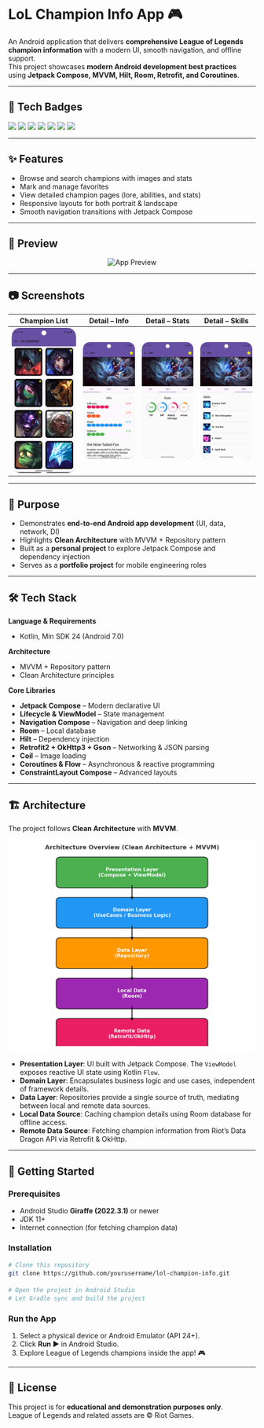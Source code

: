 # LoL Champion Info App 🎮  

An Android application that delivers **comprehensive League of Legends champion information** with a modern UI, smooth navigation, and offline support.  
This project showcases **modern Android development best practices** using **Jetpack Compose, MVVM, Hilt, Room, Retrofit, and Coroutines**.  

---

## 🔖 Tech Badges  

<p align="left">
  <img src="https://img.shields.io/badge/Android-3DDC84?style=for-the-badge&logo=android&logoColor=white"/>
  <img src="https://img.shields.io/badge/Kotlin-7F52FF?style=for-the-badge&logo=kotlin&logoColor=white"/>
  <img src="https://img.shields.io/badge/Jetpack%20Compose-4285F4?style=for-the-badge&logo=jetpackcompose&logoColor=white"/>
  <img src="https://img.shields.io/badge/Hilt-D00000?style=for-the-badge&logo=google&logoColor=white"/>
  <img src="https://img.shields.io/badge/Room-FF6F00?style=for-the-badge&logo=sqlite&logoColor=white"/>
  <img src="https://img.shields.io/badge/Retrofit-009688?style=for-the-badge&logo=square&logoColor=white"/>
  <img src="https://img.shields.io/badge/Coroutines-FF4081?style=for-the-badge&logo=kotlin&logoColor=white"/>
</p>  

---

## ✨ Features  
- Browse and search champions with images and stats  
- Mark and manage favorites  
- View detailed champion pages (lore, abilities, and stats)  
- Responsive layouts for both portrait & landscape  
- Smooth navigation transitions with Jetpack Compose  

---

## 📸 Preview  
<p align="center">
  <img src="docs/screenshots/preview.gif" alt="App Preview" width="400"/>
</p>  

---

## 📷 Screenshots  
| Champion List | Detail – Info | Detail – Stats | Detail – Skills |  
|---------------|---------------|----------------|-----------------|  
| ![List](docs/screenshots/list.png) | ![Info](docs/screenshots/detail_info.png) | ![Stats](docs/screenshots/detail_stats.png) | ![Skills](docs/screenshots/detail_skills.png) |  

---

## 🎯 Purpose  
- Demonstrates **end-to-end Android app development** (UI, data, network, DI)  
- Highlights **Clean Architecture** with MVVM + Repository pattern  
- Built as a **personal project** to explore Jetpack Compose and dependency injection  
- Serves as a **portfolio project** for mobile engineering roles  

---

## 🛠 Tech Stack  

**Language & Requirements**  
- Kotlin, Min SDK 24 (Android 7.0)  

**Architecture**  
- MVVM + Repository pattern  
- Clean Architecture principles  

**Core Libraries**  
- **Jetpack Compose** – Modern declarative UI  
- **Lifecycle & ViewModel** – State management  
- **Navigation Compose** – Navigation and deep linking  
- **Room** – Local database  
- **Hilt** – Dependency injection  
- **Retrofit2 + OkHttp3 + Gson** – Networking & JSON parsing  
- **Coil** – Image loading  
- **Coroutines & Flow** – Asynchronous & reactive programming  
- **ConstraintLayout Compose** – Advanced layouts  

---

## 🏗 Architecture  

The project follows **Clean Architecture** with **MVVM**.  

![Architecture](docs/architecture/architecture_diagram.png)

- **Presentation Layer**: UI built with Jetpack Compose. The `ViewModel` exposes reactive UI state using Kotlin `Flow`.  
- **Domain Layer**: Encapsulates business logic and use cases, independent of framework details.  
- **Data Layer**: Repositories provide a single source of truth, mediating between local and remote data sources.  
- **Local Data Source**: Caching champion details using Room database for offline access.  
- **Remote Data Source**: Fetching champion information from Riot’s Data Dragon API via Retrofit & OkHttp.  

---

## 🚀 Getting Started  

### Prerequisites  
- Android Studio **Giraffe (2022.3.1)** or newer  
- JDK 11+  
- Internet connection (for fetching champion data)  

### Installation  
```bash
# Clone this repository
git clone https://github.com/yourusername/lol-champion-info.git

# Open the project in Android Studio
# Let Gradle sync and build the project
```

### Run the App  
1. Select a physical device or Android Emulator (API 24+).  
2. Click **Run ▶️** in Android Studio.  
3. Explore League of Legends champions inside the app! 🎮  

---

## 📜 License  
This project is for **educational and demonstration purposes only**.  
League of Legends and related assets are © Riot Games.  
